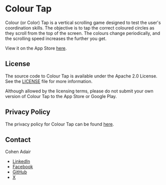 # Colour Tap
Colour (or Color) Tap is a vertical scrolling game designed to test the user's coordination skills.  The objective is to tap the correct coloured circles as they scroll from the top of the screen. The colours change periodically, and the scrolling speed increases the further you get. 

View it on the App Store [here](https://itunes.apple.com/na/app/tap-that-colour/id1019522139?mt=8).

## License

The source code to Colour Tap is available under the Apache 2.0 License. See the [LICENSE](/LICENSE) file for more information.

Although allowed by the licensing terms, please do not submit your own version of Colour Tap to the App Store or Google Play.

## Privacy Policy

The privacy policy for Colour Tap can be found [here](/privacy.html).

## Contact

Cohen Adair

* [LinkedIn](https://ca.linkedin.com/in/cohenadair)
* [Facebook](https://www.facebook.com/cohen.adair)
* [GitHub](https://github.com/cohenadair)
* [X](http://twitter.com/cohenadair)
